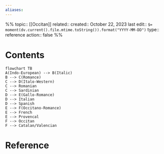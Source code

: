 ```yaml
---
aliases:
---
```

%%
topic:: [[Occitan]]
related:: 
created:: October 22, 2023
last edit:: `$= moment(dv.current().file.mtime.toString()).format("YYYY-MM-DD")`
type:: reference
action:: false
%%

# Contents
```mermaid
flowchart TB
A(Indo-European) --> B(Italic)
B --> C(Romance)
C --> D(Italo-Western)
C --> Romanian
C --> Sardinian
D --> E(Gallo-Romance)
D --> Italian
D --> Spanish
E --> F(Occitano-Romance)
E --> French
E --> Provencal
F --> Occitan
F --> Catalan/Valencian
```

# Reference





